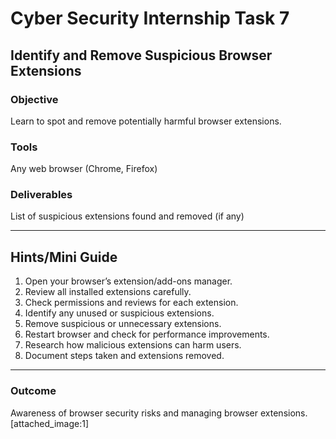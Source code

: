 # Cyber Security Internship Task 7

## Identify and Remove Suspicious Browser Extensions

### Objective
Learn to spot and remove potentially harmful browser extensions.

### Tools
Any web browser (Chrome, Firefox) 

### Deliverables
List of suspicious extensions found and removed (if any) 

---

## Hints/Mini Guide

1. Open your browser’s extension/add-ons manager.
2. Review all installed extensions carefully.
3. Check permissions and reviews for each extension.
4. Identify any unused or suspicious extensions.
5. Remove suspicious or unnecessary extensions.
6. Restart browser and check for performance improvements.
7. Research how malicious extensions can harm users.
8. Document steps taken and extensions removed.

---

### Outcome
Awareness of browser security risks and managing browser extensions. [attached_image:1]
